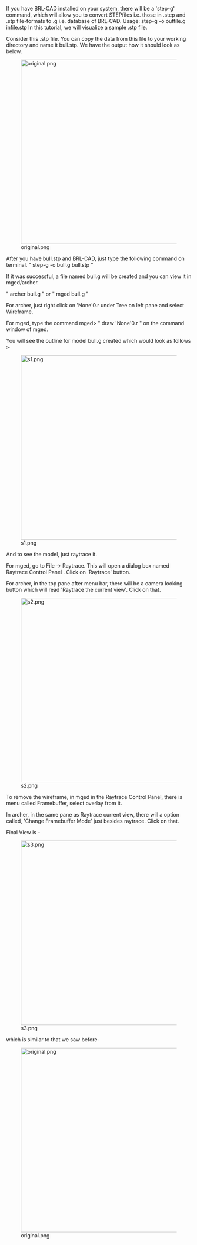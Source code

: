 If you have BRL-CAD installed on your system, there will be a 'step-g'
command, which will allow you to convert STEPfiles i.e. those in .step
and .stp file-formats to .g i.e. database of BRL-CAD. Usage: step-g -o
outfile.g infile.stp In this tutorial, we will visualize a sample .stp
file.

Consider this .stp file. You can copy the data from this file to your
working directory and name it bull.stp. We have the output how it should
look as below.

<figure>
<img src="original.png" title="original.png" width="500" alt="original.png" /><figcaption aria-hidden="true">original.png</figcaption>
</figure>

After you have bull.stp and BRL-CAD, just type the following command on
terminal. " step-g -o bull.g bull.stp "

If it was successful, a file named bull.g will be created and you can
view it in mged/archer.

" archer bull.g " or " mged bull.g "

For archer, just right click on 'None'0.r under Tree on left pane and
select Wireframe.

For mged, type the command mged&gt; " draw 'None'0.r " on the command
window of mged.

You will see the outline for model bull.g created which would look as
follows :-

<figure>
<img src="s1.png" title="s1.png" width="500" alt="s1.png" /><figcaption aria-hidden="true">s1.png</figcaption>
</figure>

And to see the model, just raytrace it.

For mged, go to File -&gt; Raytrace. This will open a dialog box named
Raytrace Control Panel . Click on 'Raytrace' button.

For archer, in the top pane after menu bar, there will be a camera
looking button which will read 'Raytrace the current view'. Click on
that.

<figure>
<img src="s2.png" title="s2.png" width="500" alt="s2.png" /><figcaption aria-hidden="true">s2.png</figcaption>
</figure>

To remove the wireframe, in mged in the Raytrace Control Panel, there is
menu called Framebuffer, select overlay from it.

In archer, in the same pane as Raytrace current view, there will a
option called, 'Change Framebuffer Mode' just besides raytrace. Click on
that.

Final View is -

<figure>
<img src="s3.png" title="s3.png" width="500" alt="s3.png" /><figcaption aria-hidden="true">s3.png</figcaption>
</figure>

which is similar to that we saw before-

<figure>
<img src="original.png" title="original.png" width="500" alt="original.png" /><figcaption aria-hidden="true">original.png</figcaption>
</figure>